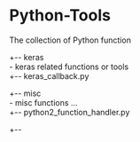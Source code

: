 # Python-Tools
The collection of Python function

+-- keras  
	- keras related functions or tools  
	+-- keras_callback.py  

+-- misc  
	- misc functions ...  
	+-- python2_function_handler.py  

+--
